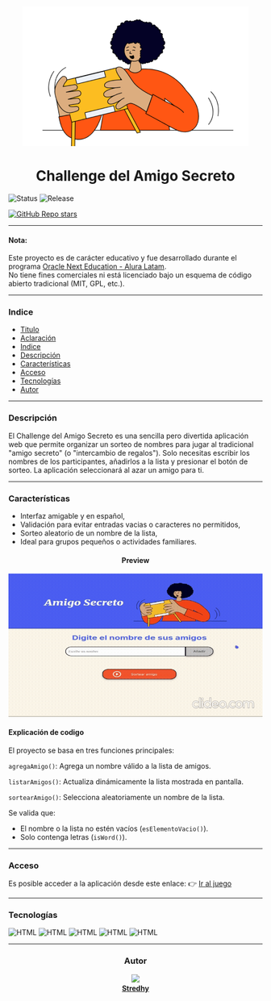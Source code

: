 <center>

![amigo-secreto.png](assets/amigo-secreto.png)

# Challenge del Amigo Secreto 

</center>

![Status](https://img.shields.io/badge/Status-finished-green)
![Release](https://img.shields.io/badge/Release_Date-2025/07/30-c5e667?color=purple)

[![GitHub Repo stars](https://img.shields.io/github/stars/Stredhy/SecretFriendChallenge?style=social)](https://github.com/Stredhy/SecretFriendChallenge/stargazers)
___
#### Nota: 
Este proyecto es de carácter educativo y fue desarrollado durante el programa [Oracle Next Education - Alura Latam](https://www.aluracursos.com/empresas/one).  
No tiene fines comerciales ni está licenciado bajo un esquema de código abierto tradicional (MIT, GPL, etc.).
___

### Indice
- [Titulo](#challenge-del-amigo-secreto)
- [Aclaración](#nota)
- [Indice](#indice)
- [Descripción](#descripción)
- [Características](#características)
- [Acceso](#acceso)
- [Tecnologías](#tecnologías)
- [Autor](#autor)
___
### Descripción

El Challenge del Amigo Secreto es una sencilla pero divertida aplicación web que permite organizar un sorteo de nombres para jugar al tradicional "amigo secreto" (o "intercambio de regalos"). Solo necesitas escribir los nombres de los participantes, añadirlos a la lista y presionar el botón de sorteo. La aplicación seleccionará al azar un amigo para ti.
___
### Características
* Interfaz amigable y en español,
* Validación para evitar entradas vacias o caracteres no permitidos,
* Sorteo aleatorio de un nombre de la lista,
* Ideal para grupos pequeños o actividades familiares.

<center>

#### Preview

</center>

![Preview](assets/example.gif)

#### Explicación de codigo

El proyecto se basa en tres funciones principales:

`agregaAmigo()`: Agrega un nombre válido a la lista de amigos.

`listarAmigos()`: Actualiza dinámicamente la lista mostrada en pantalla.

`sortearAmigo()`: Selecciona aleatoriamente un nombre de la lista.

Se valida que:
- El nombre o la lista no estén vacíos (`esElementoVacio()`).
- Solo contenga letras (`isWord()`).
___
### Acceso
Es posible acceder a la aplicación desde este enlace:
👉 [Ir al juego](https://stredhy.github.io/SecretNumberChallenge/)
___
### Tecnologías
![HTML](https://img.shields.io/badge/HTML-black?logo=html5)
![HTML](https://img.shields.io/badge/JavaScript-black?logo=javascript)
![HTML](https://img.shields.io/badge/CSS-black?logo=css&logoColor=blue)
![HTML](https://img.shields.io/badge/Google_Apis-black?logo=google)
![HTML](https://img.shields.io/badge/Gstatic-black?logo=google)
___

<center>

### Autor

[<img src="https://github.com/Stredhy.png" width="50"/>](https://github.com/Stredhy)  
[**Stredhy**](https://github.com/Stredhy)  

</center>
